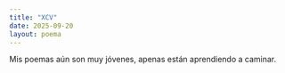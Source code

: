 ```yaml
---
title: "XCV"
date: 2025-09-20
layout: poema
---
```


Mis poemas aún son muy jóvenes, apenas están aprendiendo a caminar.